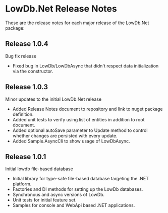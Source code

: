 # LowDb.Net Release Notes
These are the release notes for each major release of the LowDb.Net package:

## Release 1.0.4
Bug fix release

- Fixed bug in LowDb/LowDbAsync that didn't respect data initialization via the constructor.

## Release 1.0.3
Minor updates to the initial LowDb.Net release

- Added Release Notes document to repository and link to nuget package definition.
- Added unit tests to verify using list of entities in addition to root document.
- Added optional autoSave parameter to Update method to control whether changes are persisted with every update.
- Added Sample.AsyncCli to show usage of LowDbAsync.

## Release 1.0.1
Initial lowdb file-based database

- Initial library for type-safe file-based database targeting the .NET platform.
- Factories and DI methods for setting up the LowDb databases.
- Synchronous and async versions of  LowDb.
- Unit tests for initial feature set.
- Samples for console and WebApi based .NET applications.
